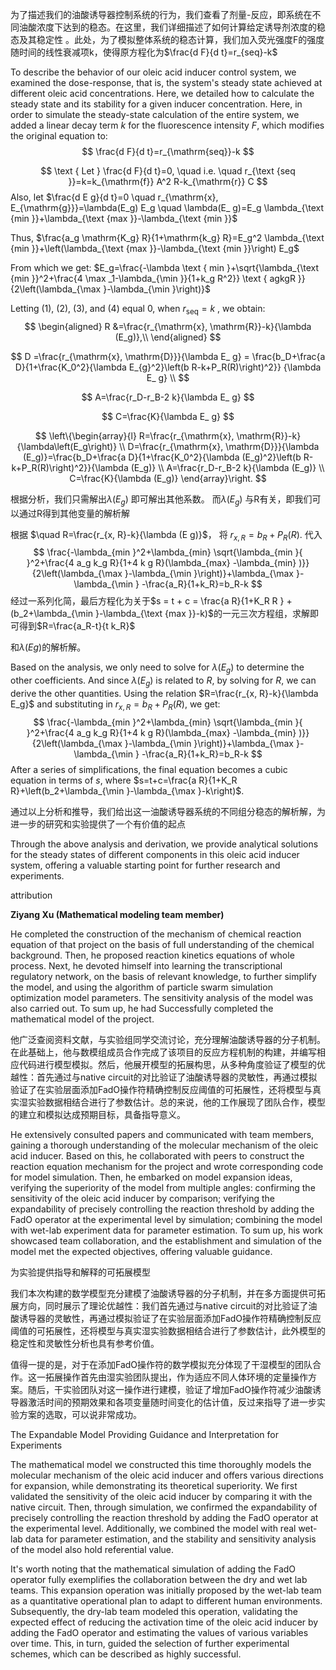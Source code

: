 为了描述我们的油酸诱导器控制系统的行为，我们查看了剂量-反应，即系统在不同油酸浓度下达到的稳态。在这里，我们详细描述了如何计算给定诱导剂浓度的稳态及其稳定性 。此处，为了模拟整体系统的稳态计算，我们加入荧光强度F的强度随时间的线性衰减项k，使得原方程化为$\frac{d F}{d t}=r_{seq}-k$

To describe the behavior of our oleic acid inducer control system, we  examined the dose-response, that is, the system's steady state achieved  at different oleic acid concentrations. Here, we detailed how to  calculate the steady state and its stability for a given inducer  concentration. Here, in order to simulate the steady-state calculation of the entire system, we added a linear decay term $k$ for the fluorescence intensity $F$, which modifies the original equation to:
$$
\frac{d F}{d t}=r_{\mathrm{seq}}-k
$$

$$
\text { Let } \frac{d F}{d t}=0, \quad i.e. \quad r_{\text {seq }}=k=k_{\mathrm{f}} A^2 R-k_{\mathrm{r}} C
$$
Also, let $\frac{d E g}{d t}=0 \quad r_{\mathrm{x}, E_{\mathrm{g}}}=\lambda(E_g) E_g \quad \lambda(E_ g)=E_g \lambda_{\text {min }}+\lambda_{\text {max }}-\lambda_{\text {min }}$ 

Thus,  $\frac{a_g \mathrm{K_g} R}{1+\mathrm{k_g} R}=E_g^2 \lambda_{\text {min }}+\left(\lambda_{\text {max }}-\lambda_{\text {min }}\right) E_g$

From which we get:  $E_g=\frac{-\lambda \text { min }+\sqrt{\lambda_{\text {min }}^2+\frac{4 \max _1-\lambda_{\min }}{1+k_g R^2}} \text { agkgR }}{2\left(\lambda_{\max }-\lambda_{\min }\right)}$

Letting (1), (2), (3), and (4) equal 0, when $r_{\mathrm{seq}}=k$ , we obtain:
$$
\begin{aligned}
R &=\frac{r_{\mathrm{x}, \mathrm{R}}-k}{\lambda (E_g)},\\
\end{aligned}
$$

$$
D =\frac{r_{\mathrm{x}, \mathrm{D}}}{\lambda E_ g} = \frac{b_D+\frac{a D}{1+\frac{K_0^2}{\lambda E_{g}^2}\left(b R-k+P_R(R)\right)^2}} {\lambda E_ g} \\
$$

$$
A=\frac{r_D-r_B-2 k}{\lambda E_ g}
$$

$$
C=\frac{K}{\lambda E_ g}
$$


$$
\left\{\begin{array}{l}
R=\frac{r_{\mathrm{x}, \mathrm{R}}-k}{\lambda\left(E_g\right)} \\
D=\frac{r_{\mathrm{x}, \mathrm{D}}}{\lambda (E_g)}=\frac{b_D+\frac{a D}{1+\frac{K_0^2}{\lambda (E_g)^2}\left(b R-k+P_R(R)\right)^2}}{\lambda (E_g)} \\
A=\frac{r_D-r_B-2 k}{\lambda (E_g)} \\
C=\frac{K}{\lambda (E_g)}
\end{array}\right.
$$


根据分析，我们只需解出$\lambda(E_g)$ 即可解出其他系数。 而$\lambda(E_g)$ 与R有关，即我们可以通过R得到其他变量的解析解 

根据 $\quad R=\frac{r_{x, R}-k}{\lambda (E g)}$， $\text { 将 } r_{x, R}=b_R+P_R(R) \text {. }$代入
$$
\frac{-\lambda_{min }^2+\lambda_{min} \sqrt{\lambda_{min }{ }^2+\frac{4 a_g k_g R}{1+4 k g R}(\lambda_{max} -\lambda_{min} )}}{2\left(\lambda_{\max }-\lambda_{\min }\right)}+\lambda_{\max }-\lambda_{\min } -\frac{a_R}{1+k_R}=b_R-k
$$
经过一系列化简，最后方程化为关于$s = t + c = \frac{a R}{1+K_R R } + (b_2+\lambda_{\min }-\lambda_{\text {max }}-k)$的一元三次方程组，求解即可得到$R=\frac{a_R-t}{t k_R}$ 

和$\lambda (E g)$的解析解。

Based on the analysis, we only need to solve for $\lambda\left(E_g\right)$ to determine the other coefficients. And since $\lambda\left(E_g\right)$ is related to $R$, by solving for $R$, we can derive the other quantities.
Using the relation $R=\frac{r_{x, R}-k}{\lambda E_g}$ and substituting in $r_{x, R}=b_R+P_R(R)$, we get:
$$
\frac{-\lambda_{min }^2+\lambda_{min} \sqrt{\lambda_{min }{ }^2+\frac{4 a_g k_g R}{1+4 k g R}(\lambda_{max} -\lambda_{min} )}}{2\left(\lambda_{\max }-\lambda_{\min }\right)}+\lambda_{\max }-\lambda_{\min } -\frac{a_R}{1+k_R}=b_R-k
$$
After a series of simplifications, the final equation becomes a cubic equation in terms of $s$, where $s=t+c=\frac{a R}{1+K_R R}+\left(b_2+\lambda_{\min }-\lambda_{\max }-k\right)$.

通过以上分析和推导，我们给出这一油酸诱导器系统的不同组分稳态的解析解，为进一步的研究和实验提供了一个有价值的起点

Through the above analysis and derivation, we provide analytical  solutions for the steady states of different components in this oleic  acid inducer system, offering a valuable starting point for further  research and experiments.



attribution

**Ziyang Xu (Mathematical modeling team member)**

He completed the construction of the mechanism of chemical  reaction equation of that project on the basis of full understanding of  the chemical background. Then, he proposed reaction kinetics equations  of whole process. Next, he devoted himself into learning the  transcriptional regulatory network, on the basis of relevant knowledge,  to further simplify the model, and using the algorithm of particle swarm simulation optimization model parameters. The sensitivity analysis of  the model was also carried out. To sum up, he had Successfully completed the mathematical model of the project.   

他广泛查阅资料文献，与实验组同学交流讨论，充分理解油酸诱导器的分子机制。在此基础上，他与数模组成员合作完成了该项目的反应方程机制的构建，并编写相应代码进行模型模拟。然后，他展开模型的拓展构思，从多种角度验证了模型的优越性：首先通过与native circuit的对比验证了油酸诱导器的灵敏性，再通过模拟验证了在实验层面添加FadO操作符精确控制反应阈值的可拓展性，还将模型与真实湿实验数据相结合进行了参数估计。总的来说，他的工作展现了团队合作，模型的建立和模拟达成预期目标，具备指导意义。

He extensively consulted papers and communicated with team members, gaining a thorough understanding of the  molecular mechanism of the oleic acid inducer. Based on this, he  collaborated with peers to construct  the reaction equation mechanism for the project and wrote corresponding code for model simulation. Then, he embarked on model expansion ideas,  verifying the superiority of the model from multiple angles: confirming the sensitivity of the oleic acid inducer by comparison; verifying the  expandability of precisely controlling the reaction threshold by adding  the FadO operator at the experimental level by simulation; combining the model with wet-lab experiment data for parameter estimation. To sum up, his work showcased team collaboration, and the establishment and  simulation of the model met the expected objectives, offering valuable  guidance.





为实验提供指导和解释的可拓展模型

我们本次构建的数学模型充分建模了油酸诱导器的分子机制，并在多方面提供可拓展方向，同时展示了理论优越性：我们首先通过与native circuit的对比验证了油酸诱导器的灵敏性，再通过模拟验证了在实验层面添加FadO操作符精确控制反应阈值的可拓展性，还将模型与真实湿实验数据相结合进行了参数估计，此外模型的稳定性和灵敏性分析也具有参考价值。

值得一提的是，对于在添加FadO操作符的数学模拟充分体现了干湿模型的团队合作。这一拓展操作首先由湿实验团队提出，作为适应不同人体环境的定量操作方案。随后，干实验团队对这一操作进行建模，验证了增加FadO操作符减少油酸诱导器激活时间的预期效果和各项变量随时间变化的估计值，反过来指导了进一步实验方案的选取，可以说非常成功。

The Expandable Model Providing Guidance and Interpretation for Experiments

The mathematical model we constructed this time thoroughly models the molecular mechanism of the oleic acid inducer and offers various directions for expansion, while demonstrating its theoretical superiority. We first validated the sensitivity of the oleic acid inducer by comparing it with the native circuit. Then, through simulation, we confirmed the expandability of precisely controlling the reaction threshold by adding the FadO operator at the experimental level. Additionally, we combined the model with real wet-lab data for parameter estimation, and the stability and sensitivity analysis of the model also hold referential value.

It's worth noting that the mathematical simulation of adding the FadO operator fully exemplifies the collaboration between the dry and wet lab teams. This expansion operation was initially proposed by the wet-lab team as a quantitative operational plan to adapt to different human environments. Subsequently, the dry-lab team modeled this operation, validating the expected effect of reducing the activation time of the oleic acid inducer by adding the FadO operator and estimating the values of various variables over time. This, in turn, guided the selection of further experimental schemes, which can be described as highly successful.
